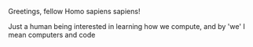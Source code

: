 Greetings, fellow Homo sapiens sapiens!

Just a human being interested in learning how we compute, and by 'we' I mean computers and code

<!---
ssavkaa/ssavkaa is a ✨ special ✨ repository because its `README.md` (this file) appears on your GitHub profile.
You can click the Preview link to take a look at your changes.
--->
